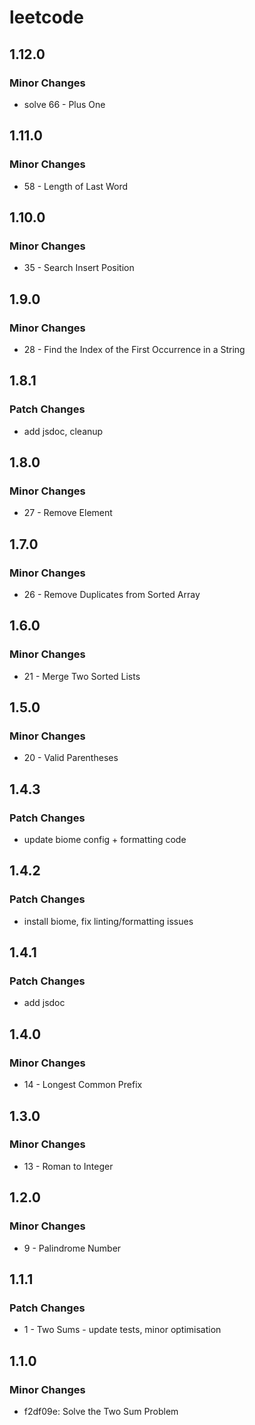 # leetcode

## 1.12.0

### Minor Changes

- solve 66 - Plus One

## 1.11.0

### Minor Changes

- 58 - Length of Last Word

## 1.10.0

### Minor Changes

- 35 - Search Insert Position

## 1.9.0

### Minor Changes

- 28 - Find the Index of the First Occurrence in a String

## 1.8.1

### Patch Changes

- add jsdoc, cleanup

## 1.8.0

### Minor Changes

- 27 - Remove Element

## 1.7.0

### Minor Changes

- 26 - Remove Duplicates from Sorted Array

## 1.6.0

### Minor Changes

- 21 - Merge Two Sorted Lists

## 1.5.0

### Minor Changes

- 20 - Valid Parentheses

## 1.4.3

### Patch Changes

- update biome config + formatting code

## 1.4.2

### Patch Changes

- install biome, fix linting/formatting issues

## 1.4.1

### Patch Changes

- add jsdoc

## 1.4.0

### Minor Changes

- 14 - Longest Common Prefix

## 1.3.0

### Minor Changes

- 13 - Roman to Integer

## 1.2.0

### Minor Changes

- 9 - Palindrome Number

## 1.1.1

### Patch Changes

- 1 - Two Sums - update tests, minor optimisation

## 1.1.0

### Minor Changes

- f2df09e: Solve the Two Sum Problem
